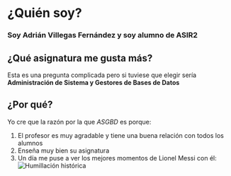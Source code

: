 # ¿Quién soy?
### Soy Adrián Villegas Fernández y soy alumno de ASIR2
## ¿Qué asignatura me gusta más?
Esta es una pregunta complicada pero si tuviese que elegir sería **Administración de Sistema y Gestores de Bases de Datos**
## ¿Por qué?
Yo cre que la razón por la que *ASGBD* es porque:
1. El profesor es muy agradable y tiene una buena relación con todos los alumnos
2. Enseña muy bien su asignatura
3. Un día me puse a ver los mejores momentos de Lionel Messi con él:
![Humillación histórica](https://images.ladbible.com/resize?type=webp&quality=70&width=3840&fit=contain&gravity=auto&url=https://s3-images.ladbible.com/s3/content/7d3c9cd7609382791d3382b20bae15da.png)
